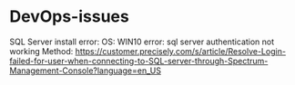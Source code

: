 # DevOps-issues

SQL Server install error:
OS: WIN10 
error: sql server authentication not working
Method:
https://customer.precisely.com/s/article/Resolve-Login-failed-for-user-when-connecting-to-SQL-server-through-Spectrum-Management-Console?language=en_US
